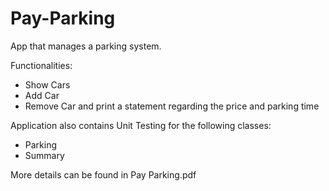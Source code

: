 # Pay-Parking

App that manages a parking system.

Functionalities:
- Show Cars
- Add Car
- Remove Car and print a statement regarding the price and parking time

Application also contains Unit Testing for the following classes:
- Parking
- Summary

More details can be found in Pay Parking.pdf
